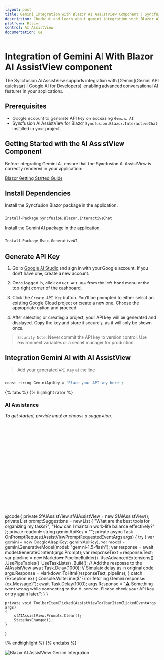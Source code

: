 ```yaml
---
layout: post
title: Gemini Integration with Blazor AI AssistView Component | Syncfusion
description: Checkout and learn about gemini integration with Blazor AI AssistView component in Blazor WebAssembly Application.
platform: Blazor
control: AI AssistView
documentation: ug
---
```


# Integration of Gemini AI With Blazor AI AssistView component

The Syncfusion  AI AssistView supports integration with [Gemini](Gemini API quickstart  |  Google AI for Developers), enabling advanced conversational AI features in your applications.

## Prerequisites

* Google account to generate API key on accessing `Gemini AI`
* Syncfusion AI AssistView for Blazor `Syncfusion.Blazor.InteractiveChat` installed in your project. 

## Getting Started with the AI AssistView Component

Before integrating Gemini AI, ensure that the Syncfusion AI AssistView is correctly rendered in your application:

[ Blazor Getting Started Guide](../getting-started)

## Install Dependencies

Install the Syncfusion Blazor package in the application.

```bash

Install-Package Syncfusion.Blazor.InteractiveChat

```

Install the Gemini AI package in the application.

```bash

Install-Package Mscc.GenerativeAI

```

## Generate API Key

1. Go to [Google AI Studio](https://aistudio.google.com/app/apikey) and sign in with your Google account. If you don’t have one, create a new account.

2. Once logged in, click on `Get API Key` from the left-hand menu or the top-right corner of the dashboard.

3. Click the `Create API Key` button. You’ll be prompted to either select an existing Google Cloud project or create a new one. Choose the appropriate option and proceed. 

4. After selecting or creating a project, your API key will be generated and displayed. Copy the key and store it securely, as it will only be shown once.

> `Security Note`: Never commit the API key to version control. Use environment variables or a secret manager for production.

##  Integration Gemini AI with AI AssistView

> Add your generated `API Key` at the line 

```bash

const string GeminiApiKey = 'Place your API key here';

```

{% tabs %}
{% highlight razor %}

<div class="aiassist-container" style="height: 350px; width: 650px;">
    <SfAIAssistView @ref="sfAIAssistView" ID="aiAssistView" PromptSuggestions="@promptSuggestions" PromptRequested="@OnPromptRequest">
        <AssistViews>
            <AssistView>
                <BannerTemplate>
                    <div class="banner-content">
                        <div class="e-icons e-assistview-icon"></div>
                        <h3>AI Assistance</h3>
                        <i>To get started, provide input or choose a suggestion.</i>
                    </div>
                </BannerTemplate>
            </AssistView>
        </AssistViews>
        <AssistViewToolbar ItemClicked="ToolbarItemClicked">
            <AssistViewToolbarItem Type="ItemType.Spacer"></AssistViewToolbarItem>
            <AssistViewToolbarItem IconCss="e-icons e-refresh"></AssistViewToolbarItem>
        </AssistViewToolbar>
    </SfAIAssistView>
</div>

@code {
    private SfAIAssistView sfAIAssistView = new SfAIAssistView();
    private List<string> promptSuggestions = new List<string>
    {
        "What are the best tools for organizing my tasks?",
        "How can I maintain work-life balance effectively?"
    };
    private readonly string geminiApiKey = "";
    private async Task OnPromptRequest(AssistViewPromptRequestedEventArgs args)
    {
        try
        {
            var gemini = new GoogleAI(apiKey: geminiApiKey);
            var model = gemini.GenerativeModel(model: "gemini-1.5-flash");
            var response = await model.GenerateContent(args.Prompt);
            var responseText = response.Text;
            var pipeline = new MarkdownPipelineBuilder()
                .UseAdvancedExtensions()
                .UsePipeTables()
                .UseTaskLists()
                .Build();
            // Add the response to the AIAssistView
            await Task.Delay(1000); // Simulate delay as in original code
            args.Response = Markdown.ToHtml(responseText, pipeline);
        }
        catch (Exception ex)
        {
            Console.WriteLine($"Error fetching Gemini response: {ex.Message}");
            await Task.Delay(1000);
            args.Response = "⚠️ Something went wrong while connecting to the AI service. Please check your API key or try again later.";
        }
    }

    private void ToolbarItemClicked(AssistViewToolbarItemClickedEventArgs args)
    {
        sfAIAssistView.Prompts.Clear();
        StateHasChanged();
    }
}

{% endhighlight %}
{% endtabs %}

![Blazor AI AssistView Gemini Integration](images/gemini-integration.png)
